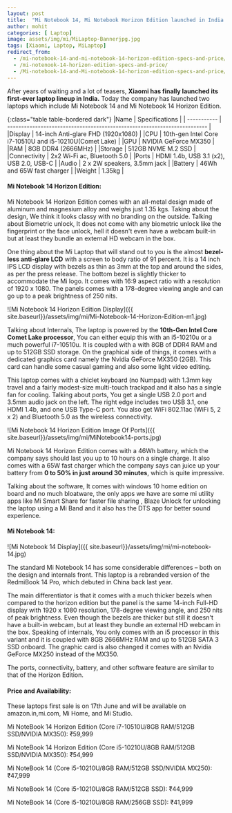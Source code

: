 ```yaml
---
layout: post
title:  "Mi Notebook 14, Mi Notebook Horizon Edition launched in India."
author: mohit
categories: [ Laptop]
image: assets/img/mi/MiLaptop-Bannerjpg.jpg
tags: [Xiaomi, Laptop, MiLaptop]
redirect_from:
  - /mi-notebook-14-and-mi-notebook-14-horizon-edition-specs-and-price/
  - /mi-notenook-14-horizon-edition-specs-and-price/
  - /Mi-notebook-14-and-Mi-notebook-14-horizon-edition-specs-and-price/
---
```


After years of waiting and a lot of teasers, **Xiaomi has finally launched its first-ever laptop lineup in India.** Today the company has launched two laptops which include Mi Notebook 14 and  Mi Notebook 14 Horizon Edition.

{:class="table table-bordered dark"}
|Name            | Specifications                                                            |
| -----------    | ------------------------------------------------------------------------  |
|Display         | 14-inch Anti-glare FHD (1920x1080)                                        |
|CPU             | 10th-gen Intel Core i7-10510U and i5-10210U(Comet Lake)                   |
|GPU             | NVIDIA GeForce MX350                                                      |
|RAM             | 8GB DDR4 (2666MHz)                                                        |
|Storage         | 512GB NVME M.2 SSD                                                        |
|Connectivity    | 2x2 Wi-Fi ac, Bluetooth 5.0                                               |
|Ports           | HDMI 1.4b, USB 3.1 (x2), USB 2.0, USB-C                                   |
|Audio           | 2 x 2W speakers, 3.5mm jack                                               |
|Battery         | 46Wh and  65W fast charger                                                |
|Weight          | 1.35kg                                                                    |

#### Mi Notebook 14 Horizon Edition:

Mi Notebook 14 Horizon Edition comes with an all-metal design made of aluminum and magnesium alloy and weighs just 1.35 kgs. Taking about the design, We think it looks classy with no branding on the outside. Talking about Biometric unlock, It does not come with any biometric unlock like the fingerprint or the face unlock, hell it doesn't even have a webcam built-in but at least they bundle an external HD webcam in the box.

One thing about the Mi Laptop that will stand out to you is the almost **bezel-less anti-glare LCD** with a screen to body ratio of 91 percent. It is a 14 inch IPS LCD display with bezels as thin as 3mm at the top and around the sides, as per the press release. The bottom bezel is slightly thicker to accommodate the Mi logo. It comes with 16:9 aspect ratio with a resolution of 1920 x 1080. The panels comes with a 178-degree viewing angle and can go up to a peak brightness of 250 nits.

![Mi Notebook 14 Horizon Edition Display]({{ site.baseurl}}/assets/img/mi/Mi-Notebook-14-Horizon-Edition-m1.jpg)

Talking about Internals, The laptop is powered by the **10th-Gen Intel Core Comet Lake processor**, You can either equip this with an i5-10210u or a much powerful i7-10510u. It is coupled with a with 8GB of DDR4 RAM and up to 512GB SSD storage. On the graphical side of things, it comes with a dedicated graphics card namely the Nvidia GeForce MX350 (2GB). This card can handle some casual gaming and also some light video editing.

This laptop comes with a chiclet keyboard (no Numpad) with 1.3mm key travel and a fairly modest-size multi-touch trackpad and it also has a single fan for cooling. Talking about ports, You get a single USB 2.0 port and 3.5mm audio jack on the left. The right edge includes two USB 3.1, one HDMI 1.4b, and one USB Type-C port. You also get WiFi 802.11ac (WiFi 5, 2 x 2) and Bluetooth 5.0 as the wireless connectivity.

![Mi Notebook 14 Horizon Edition Image Of Ports]({{ site.baseurl}}/assets/img/mi/MiNotebook14-ports.jpg)

Mi Notebook 14 Horizon Edition comes with a 46Wh battery, which the company says should last you up to 10 hours on a single charge. It also comes with a 65W fast charger which the company says can juice up your battery from **0 to 50% in just around 30 minutes**, which is quite impressive.

Talking about the software, It comes with windows 10 home edition on board and no much bloatware, the only apps we have are some mi utility apps like Mi Smart Share for faster file sharing , Blaze Unlock for unlocking the laptop using a Mi Band and it also has the DTS app for better sound experience.

#### Mi Notebook 14:

![Mi Notebook 14 Display]({{ site.baseurl}}/assets/img/mi/mi-notebook-14.jpg)

The standard Mi Notebook 14 has some considerable differences  – both on the design and internals front. This laptop is a rebranded version of the RedmiBook 14 Pro, which debuted in China back last year.

The main differentiator is that it comes with a much thicker bezels when compared to the horizon edition but the panel is the same 14-inch Full-HD display with 1920 x 1080 resolution, 178-degree viewing angle, and 250 nits of peak brightness. Even though the bezels are thicker but still it doesn't have a built-in webcam, but at least they bundle an external HD webcam in the box.
Speaking of internals, You only comes with an i5 processor in this variant and it is coupled with 8GB 2666MHz RAM and up to 512GB SATA 3 SSD onboard. The graphic card is also changed it comes with an Nvidia GeForce MX250 instead of the MX350.

The ports, connectivity, battery, and other software feature are similar to that of the Horizon Edition.

#### Price and Availability:

These laptops first sale is on 17th June and will be available on amazon.in,mi.com, Mi Home, and Mi Studio.

Mi NoteBook 14 Horizon Edition (Core i7-10510U/8GB RAM/512GB SSD/NVIDIA MX350): ₹59,999

Mi NoteBook 14 Horizon Edition (Core i5-10210U/8GB RAM/512GB SSD/NVIDIA MX350): ₹54,999 

Mi NoteBook 14 (Core i5-10210U/8GB RAM/512GB SSD/NVIDIA MX250): ₹47,999 

Mi NoteBook 14 (Core i5-10210U/8GB RAM/512GB SSD): ₹44,999 

Mi NoteBook 14 (Core i5-10210U/8GB RAM/256GB SSD): ₹41,999  
